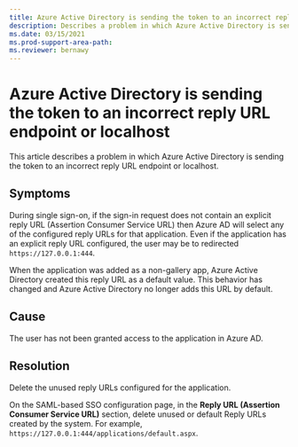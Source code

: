```yaml
---
title: Azure Active Directory is sending the token to an incorrect reply URL endpoint or localhost.
description: Describes a problem in which Azure Active Directory is sending the token to an incorrect reply URL endpoint or localhost.
ms.date: 03/15/2021
ms.prod-support-area-path: 
ms.reviewer: bernawy
---
```

# Azure Active Directory is sending the token to an incorrect reply URL endpoint or localhost

This article describes a problem in which Azure Active Directory is sending the token to an incorrect reply URL endpoint or localhost.

## Symptoms

During single sign-on, if the sign-in request does not contain an explicit reply URL (Assertion Consumer Service URL) then Azure AD will select any of the configured reply URLs for that application. Even if the application has an explicit reply URL configured, the user may be to redirected `https://127.0.0.1:444`. 

When the application was added as a non-gallery app, Azure Active Directory created this reply URL as a default value. This behavior has changed and Azure Active Directory no longer adds this URL by default.

## Cause

The user has not been granted access to the application in Azure AD.

## Resolution

Delete the unused reply URLs configured for the application.

On the SAML-based SSO configuration page, in the **Reply URL (Assertion Consumer Service URL)** section, delete unused or default Reply URLs created by the system. For example, `https://127.0.0.1:444/applications/default.aspx`.
